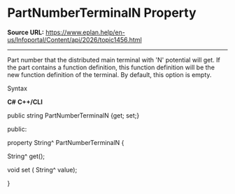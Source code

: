 # PartNumberTerminalN Property

**Source URL:** https://www.eplan.help/en-us/Infoportal/Content/api/2026/topic1456.html

---

Part number that the distributed main terminal with 'N' potential will get. If the part contains a function definition, this function definition will be the new function definition of the terminal. By default, this option is empty.

Syntax

**C#**
**C++/CLI**


public string PartNumberTerminalN {get; set;}

public:

property String^ PartNumberTerminalN {

   String^ get();

   void set (    String^ value);

}

